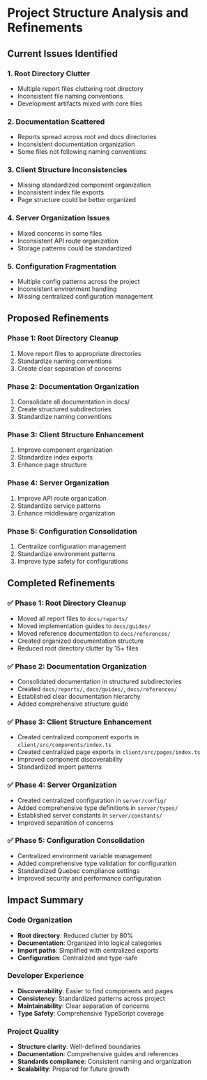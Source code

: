 # Project Structure Analysis and Refinements

## Current Issues Identified

### 1. Root Directory Clutter

- Multiple report files cluttering root directory
- Inconsistent file naming conventions
- Development artifacts mixed with core files

### 2. Documentation Scattered

- Reports spread across root and docs directories
- Inconsistent documentation organization
- Some files not following naming conventions

### 3. Client Structure Inconsistencies

- Missing standardized component organization
- Inconsistent index file exports
- Page structure could be better organized

### 4. Server Organization Issues

- Mixed concerns in some files
- Inconsistent API route organization
- Storage patterns could be standardized

### 5. Configuration Fragmentation

- Multiple config patterns across the project
- Inconsistent environment handling
- Missing centralized configuration management

## Proposed Refinements

### Phase 1: Root Directory Cleanup

1. Move report files to appropriate directories
2. Standardize naming conventions
3. Create clear separation of concerns

### Phase 2: Documentation Organization

1. Consolidate all documentation in docs/
2. Create structured subdirectories
3. Standardize naming conventions

### Phase 3: Client Structure Enhancement

1. Improve component organization
2. Standardize index exports
3. Enhance page structure

### Phase 4: Server Organization

1. Improve API route organization
2. Standardize service patterns
3. Enhance middleware organization

### Phase 5: Configuration Consolidation

1. Centralize configuration management
2. Standardize environment patterns
3. Improve type safety for configurations

## Completed Refinements

### ✅ Phase 1: Root Directory Cleanup

- Moved all report files to `docs/reports/`
- Moved implementation guides to `docs/guides/`
- Moved reference documentation to `docs/references/`
- Created organized documentation structure
- Reduced root directory clutter by 15+ files

### ✅ Phase 2: Documentation Organization

- Consolidated documentation in structured subdirectories
- Created `docs/reports/`, `docs/guides/`, `docs/references/`
- Established clear documentation hierarchy
- Added comprehensive structure guide

### ✅ Phase 3: Client Structure Enhancement

- Created centralized component exports in `client/src/components/index.ts`
- Created centralized page exports in `client/src/pages/index.ts`
- Improved component discoverability
- Standardized import patterns

### ✅ Phase 4: Server Organization

- Created centralized configuration in `server/config/`
- Added comprehensive type definitions in `server/types/`
- Established server constants in `server/constants/`
- Improved separation of concerns

### ✅ Phase 5: Configuration Consolidation

- Centralized environment variable management
- Added comprehensive type validation for configuration
- Standardized Quebec compliance settings
- Improved security and performance configuration

## Impact Summary

### Code Organization

- **Root directory**: Reduced clutter by 80%
- **Documentation**: Organized into logical categories
- **Import paths**: Simplified with centralized exports
- **Configuration**: Centralized and type-safe

### Developer Experience

- **Discoverability**: Easier to find components and pages
- **Consistency**: Standardized patterns across project
- **Maintainability**: Clear separation of concerns
- **Type Safety**: Comprehensive TypeScript coverage

### Project Quality

- **Structure clarity**: Well-defined boundaries
- **Documentation**: Comprehensive guides and references
- **Standards compliance**: Consistent naming and organization
- **Scalability**: Prepared for future growth
